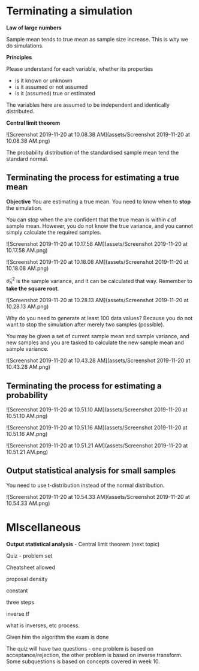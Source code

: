 # Terminating a simulation

**Law of large numbers**

Sample mean tends to true mean as sample size increase. This is why we do simulations.



**Principles**

Please understand for each variable, whether its properties
- is it known or unknown
- is it assumed or not assumed
- is it (assumed) true or estimated

The variables here are assumed to be independent and identically distributed.



**Central limit theorem**

![Screenshot 2019-11-20 at 10.08.38 AM](assets/Screenshot 2019-11-20 at 10.08.38 AM.png)

The probability distribution of the standardised sample mean tend the standard normal.





## Terminating the process for estimating a true mean

**Objective** You are estimating a true mean. You need to know when to **stop** the simulation.

You can stop when the are confident that the true mean is within $\epsilon$ of sample mean. However, you do not know the true variance, and you cannot simply calculate the required samples.



![Screenshot 2019-11-20 at 10.17.58 AM](assets/Screenshot 2019-11-20 at 10.17.58 AM.png)





![Screenshot 2019-11-20 at 10.18.08 AM](assets/Screenshot 2019-11-20 at 10.18.08 AM.png)



$\hat{\sigma}_n^2$ is the sample variance, and it can be calculated that way. Remember to **take the square root**.

![Screenshot 2019-11-20 at 10.28.13 AM](assets/Screenshot 2019-11-20 at 10.28.13 AM.png)



Why do you need to generate at least 100 data values? Because you do not want to stop the simulation after merely two samples (possible).

You may be given a set of current sample mean and sample variance, and new samples and you are tasked to calculate the new sample mean and sample variance. 

![Screenshot 2019-11-20 at 10.43.28 AM](assets/Screenshot 2019-11-20 at 10.43.28 AM.png)


## Terminating the process for estimating a probability

![Screenshot 2019-11-20 at 10.51.10 AM](assets/Screenshot 2019-11-20 at 10.51.10 AM.png)



![Screenshot 2019-11-20 at 10.51.16 AM](assets/Screenshot 2019-11-20 at 10.51.16 AM.png)



![Screenshot 2019-11-20 at 10.51.21 AM](assets/Screenshot 2019-11-20 at 10.51.21 AM.png)



## Output statistical analysis for small samples

You need to use t-distribution instead of the normal distribution.

![Screenshot 2019-11-20 at 10.54.33 AM](assets/Screenshot 2019-11-20 at 10.54.33 AM.png)





# MIscellaneous

**Output statistical analysis** - Central limit theorem (next topic)













Quiz - problem set

Cheatsheet allowed



proposal density

constant

three steps





inverse tf

 what is inverses, etc process.



Given him the algorithm the exam is done



The quiz will have two questions - one problem is based on acceptance/rejection, the other problem is based on inverse transform. Some subquestions is based on concepts covered in week 10.

